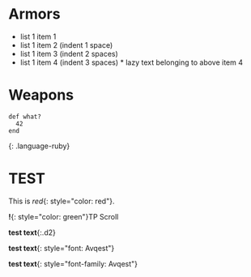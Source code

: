 # Armors
* list 1 item 1
 * list 1 item 2 (indent 1 space)
  * list 1 item 3 (indent 2 spaces)
   * list 1 item 4  (indent 3 spaces)
    * lazy text belonging to above item 4

# Weapons
~~~
def what?
  42
end
~~~
{: .language-ruby}

# TEST

This is *red*{: style="color: red"}.

**!**{: style="color: green"}TP Scroll

**test text**{:.d2}


**test text**{: style="font: Avqest"}

**test text**{: style="font-family: Avqest"}